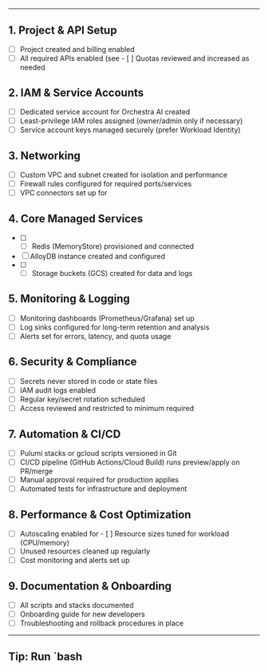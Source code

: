 #
---

## 1. Project & API Setup

- [ ] Project created and billing enabled
- [ ] All required APIs enabled (see - [ ] Quotas reviewed and increased as needed

## 2. IAM & Service Accounts

- [ ] Dedicated service account for Orchestra AI created
- [ ] Least-privilege IAM roles assigned (owner/admin only if necessary)
- [ ] Service account keys managed securely (prefer Workload Identity)

## 3. Networking

- [ ] Custom VPC and subnet created for isolation and performance
- [ ] Firewall rules configured for required ports/services
- [ ] VPC connectors set up for
## 4. Core Managed Services

- [ ] - [ ] Redis (MemoryStore) provisioned and connected
- [ ] AlloyDB instance created and configured
- [ ] - [ ] Storage buckets (GCS) created for data and logs

## 5. Monitoring & Logging

- [ ] Monitoring dashboards (Prometheus/Grafana) set up
- [ ] Log sinks configured for long-term retention and analysis
- [ ] Alerts set for errors, latency, and quota usage

## 6. Security & Compliance

- [ ] Secrets never stored in code or state files
- [ ] IAM audit logs enabled
- [ ] Regular key/secret rotation scheduled
- [ ] Access reviewed and restricted to minimum required

## 7. Automation & CI/CD

- [ ] Pulumi stacks or gcloud scripts versioned in Git
- [ ] CI/CD pipeline (GitHub Actions/Cloud Build) runs preview/apply on PR/merge
- [ ] Manual approval required for production applies
- [ ] Automated tests for infrastructure and deployment

## 8. Performance & Cost Optimization

- [ ] Autoscaling enabled for - [ ] Resource sizes tuned for workload (CPU/memory)
- [ ] Unused resources cleaned up regularly
- [ ] Cost monitoring and alerts set up

## 9. Documentation & Onboarding

- [ ] All scripts and stacks documented
- [ ] Onboarding guide for new developers
- [ ] Troubleshooting and rollback procedures in place

---

**Tip:**
Run `bash
---
